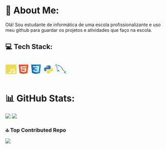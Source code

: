 # 💫 About Me:
Olá! Sou estudante de informática de uma escola profissionalizante e uso meu github para guardar os projetos e atividades que faço na escola.

## 💻 Tech Stack:
<div style="display: inline_block"><br>
  <img align="center" alt="Js" height="30" width="35" src="https://raw.githubusercontent.com/devicons/devicon/master/icons/javascript/javascript-plain.svg">
  <img align="center" alt="HTML5" height="30" width="35" src="https://raw.githubusercontent.com/devicons/devicon/master/icons/html5/html5-original.svg">
  <img align="center" alt="CSS3" height="30" width="35" src="https://raw.githubusercontent.com/devicons/devicon/master/icons/css3/css3-original.svg">
  <img align="center" alt="Python" height="30" width="35" src="https://raw.githubusercontent.com/devicons/devicon/master/icons/python/python-original.svg">
  <img align="center" alt="MySQL" height="30" width="35" src="https://raw.githubusercontent.com/devicons/devicon/master/icons/mysql/mysql-original.svg">
</div><br/>

# 📊 GitHub Stats:
![](https://github-readme-stats.vercel.app/api/top-langs/?username=lcruzz&theme=nightowl&hide_border=true&include_all_commits=false&count_private=false)
![](https://github-readme-stats.vercel.app/api?username=lcruzz&show_icons=true&theme=nightowl&hide_border=true&include_all_commits=false&count_private=false)

### 🔝 Top Contributed Repo
![](https://github-contributor-stats.vercel.app/api?username=lcruzz&limit=5&theme=nightowl&hide_border=true&combine_all_yearly_contributions=true)
